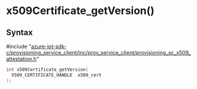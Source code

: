 # x509Certificate_getVersion()

## Syntax

\#include "[azure-iot-sdk-c/provisioning_service_client/inc/prov_service_client/provisioning_sc_x509_attestation.h](../iot-c-ref-provisioning-sc-x509-attestation-h.md)"  
```C
int x509Certificate_getVersion(
  X509_CERTIFICATE_HANDLE  x509_cert
);
```

